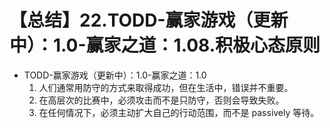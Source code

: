 # 【总结】22.TODD-赢家游戏（更新中）：1.0-赢家之道：1.08.积极心态原则

-   TODD-赢家游戏（更新中）：1.0-赢家之道：1.0
    1.  人们通常用防守的方式来取得成功，但在生活中，错误并不重要。
    2.  在高层次的比赛中，必须攻击而不是只防守，否则会导致失败。
    3.  在任何情况下，必须主动扩大自己的行动范围，而不是 passively 等待。